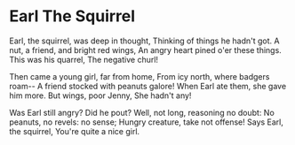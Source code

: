 # Earl The Squirrel

Earl, the squirrel, was deep in thought,
Thinking of things he hadn't got.
A nut, a friend, and bright red wings,
An angry heart pined o'er these things.
  This was his quarrel,
  The negative churl!

Then came a young girl, far from home,
From icy north, where badgers roam--
A friend stocked with peanuts galore!
When Earl ate them, she gave him more.
  But wings, poor Jenny,
  She hadn't any!
  
Was Earl still angry? Did he pout?
Well, not long, reasoning no doubt:
No peanuts, no revels: no sense;
Hungry creature, take not offense!
  Says Earl, the squirrel,
  You're quite a nice girl.
  
  
